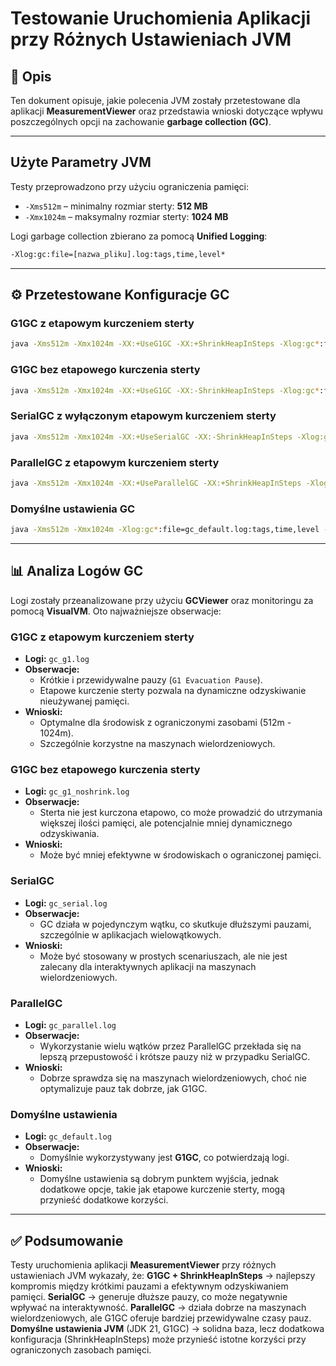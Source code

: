 # Testowanie Uruchomienia Aplikacji przy Różnych Ustawieniach JVM

## 📌 Opis
Ten dokument opisuje, jakie polecenia JVM zostały przetestowane dla aplikacji **MeasurementViewer** oraz przedstawia wnioski dotyczące wpływu poszczególnych opcji na zachowanie **garbage collection (GC)**.

---

## Użyte Parametry JVM
Testy przeprowadzono przy użyciu ograniczenia pamięci:
- `-Xms512m` – minimalny rozmiar sterty: **512 MB**
- `-Xmx1024m` – maksymalny rozmiar sterty: **1024 MB**

Logi garbage collection zbierano za pomocą **Unified Logging**:
```sh
-Xlog:gc:file=[nazwa_pliku].log:tags,time,level*
```

---

## ⚙️ Przetestowane Konfiguracje GC

### G1GC z etapowym kurczeniem sterty
```sh
java -Xms512m -Xmx1024m -XX:+UseG1GC -XX:+ShrinkHeapInSteps -Xlog:gc*:file=gc_g1.log:tags,time,level -cp out/production/MeasurementViewer pl.app.MeasurementViewer
```

### G1GC bez etapowego kurczenia sterty
```sh
java -Xms512m -Xmx1024m -XX:+UseG1GC -XX:-ShrinkHeapInSteps -Xlog:gc*:file=gc_g1_noshrink.log:tags,time,level -cp out/production/MeasurementViewer pl.app.MeasurementViewer
```

### SerialGC z wyłączonym etapowym kurczeniem sterty
```sh
java -Xms512m -Xmx1024m -XX:+UseSerialGC -XX:-ShrinkHeapInSteps -Xlog:gc*:file=gc_serial.log:tags,time,level -cp out/production/MeasurementViewer pl.app.MeasurementViewer
```

### ParallelGC z etapowym kurczeniem sterty
```sh
java -Xms512m -Xmx1024m -XX:+UseParallelGC -XX:+ShrinkHeapInSteps -Xlog:gc*:file=gc_parallel.log:tags,time,level -cp out/production/MeasurementViewer pl.app.MeasurementViewer
```

### Domyślne ustawienia GC
```sh
java -Xms512m -Xmx1024m -Xlog:gc*:file=gc_default.log:tags,time,level -cp out/production/MeasurementViewer pl.app.MeasurementViewer
```

---

## 📊 Analiza Logów GC
Logi zostały przeanalizowane przy użyciu **GCViewer** oraz monitoringu za pomocą **VisualVM**. Oto najważniejsze obserwacje:

### G1GC z etapowym kurczeniem sterty
- **Logi:** `gc_g1.log`
- **Obserwacje:**
  - Krótkie i przewidywalne pauzy (`G1 Evacuation Pause`).
  - Etapowe kurczenie sterty pozwala na dynamiczne odzyskiwanie nieużywanej pamięci.
- **Wnioski:**
  - Optymalne dla środowisk z ograniczonymi zasobami (512m - 1024m).
  - Szczególnie korzystne na maszynach wielordzeniowych.

### G1GC bez etapowego kurczenia sterty
- **Logi:** `gc_g1_noshrink.log`
- **Obserwacje:**
  - Sterta nie jest kurczona etapowo, co może prowadzić do utrzymania większej ilości pamięci, ale potencjalnie mniej dynamicznego odzyskiwania.
- **Wnioski:**
  - Może być mniej efektywne w środowiskach o ograniczonej pamięci.

### SerialGC
- **Logi:** `gc_serial.log`
- **Obserwacje:**
  - GC działa w pojedynczym wątku, co skutkuje dłuższymi pauzami, szczególnie w aplikacjach wielowątkowych.
- **Wnioski:**
  - Może być stosowany w prostych scenariuszach, ale nie jest zalecany dla interaktywnych aplikacji na maszynach wielordzeniowych.

### ParallelGC
- **Logi:** `gc_parallel.log`
- **Obserwacje:**
  - Wykorzystanie wielu wątków przez ParallelGC przekłada się na lepszą przepustowość i krótsze pauzy niż w przypadku SerialGC.
- **Wnioski:**
  - Dobrze sprawdza się na maszynach wielordzeniowych, choć nie optymalizuje pauz tak dobrze, jak G1GC.

### Domyślne ustawienia
- **Logi:** `gc_default.log`
- **Obserwacje:**
  - Domyślnie wykorzystywany jest **G1GC**, co potwierdzają logi.
- **Wnioski:**
  - Domyślne ustawienia są dobrym punktem wyjścia, jednak dodatkowe opcje, takie jak etapowe kurczenie sterty, mogą przynieść dodatkowe korzyści.

---

## ✅ Podsumowanie
Testy uruchomienia aplikacji **MeasurementViewer** przy różnych ustawieniach JVM wykazały, że:
**G1GC + ShrinkHeapInSteps** → najlepszy kompromis między krótkimi pauzami a efektywnym odzyskiwaniem pamięci.
**SerialGC** → generuje dłuższe pauzy, co może negatywnie wpływać na interaktywność.
**ParallelGC** → działa dobrze na maszynach wielordzeniowych, ale G1GC oferuje bardziej przewidywalne czasy pauz.
**Domyślne ustawienia JVM** (JDK 21, G1GC) → solidna baza, lecz dodatkowa konfiguracja (ShrinkHeapInSteps) może przynieść istotne korzyści przy ograniczonych zasobach pamięci.

